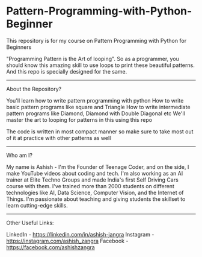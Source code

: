# Pattern-Programming-with-Python-Beginner
This repository is for my course on Pattern Programming with Python for Beginners

"Programming Pattern is the Art of looping". So as a programmer, you should know this amazing skill to use loops to print these beautiful patterns. And this repo is specially designed for the same.

----------

About the Repository?

You'll learn how to write pattern programming with python
How to write basic pattern programs like square and Triangle
How to write intermediate pattern programs like Diamond, Diamond with Double Diagonal etc
We'll master the art to looping for patterns in this using this repo

The code is written in most compact manner so make sure to take most out of it at practice with other patterns as well

----------

Who am I?

My name is Ashish - I'm the Founder of Teenage Coder, and on the side, I make YouTube videos about coding and tech. I'm also working as an AI trainer at Elite Techno Groups and made India's first Self Driving Cars course with them. I've trained more than 2000 students on different technologies like AI, Data Science, Computer Vision, and the Internet of Things. I'm passionate about teaching and giving students the skillset to learn cutting-edge skills.

----------

Other Useful Links:

LinkedIn - https://linkedin.com/in/ashish-jangra
Instagram - https://instagram.com/ashish_zangra
Facebook - https://facebook.com/ashishzangra
